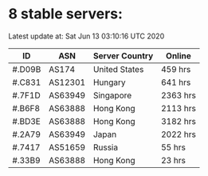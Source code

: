 # 8 stable servers:

Latest update at: Sat Jun 13 03:10:16 UTC 2020

| ID | ASN | Server Country | Online |
| -- | --- | -------------- | ------ |
| #.D09B | AS174 | United States | 459 hrs |
| #.C831 | AS12301 | Hungary | 641 hrs |
| #.7F1D | AS63949 | Singapore | 2363 hrs |
| #.B6F8 | AS63888 | Hong Kong | 2113 hrs |
| #.BD3E | AS63888 | Hong Kong | 3182 hrs |
| #.2A79 | AS63949 | Japan | 2022 hrs |
| #.7417 | AS51659 | Russia | 55 hrs |
| #.33B9 | AS63888 | Hong Kong | 23 hrs |

